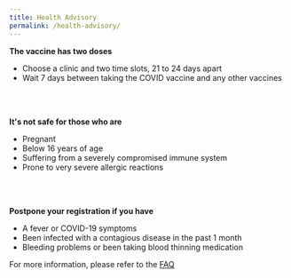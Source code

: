 ```yaml
---
title: Health Advisory
permalink: /health-advisory/
---
```

**The vaccine has two doses**
* Choose a clinic and two time slots, 21 to 24 days apart
* Wait 7 days between taking the COVID vaccine and any other vaccines
<br/>
<br/>

**It's not safe for those who are**
* Pregnant
* Below 16 years of age
* Suffering from a severely compromised immune system
* Prone to very severe allergic reactions
<br/>
<br/>

**Postpone your registration if you have**
* A fever or COVID-19 symptoms
* Been infected with a contagious disease in the past 1 month
* Bleeding problems or been taking blood thinning medication

For more information, please refer to the [FAQ](\faq)